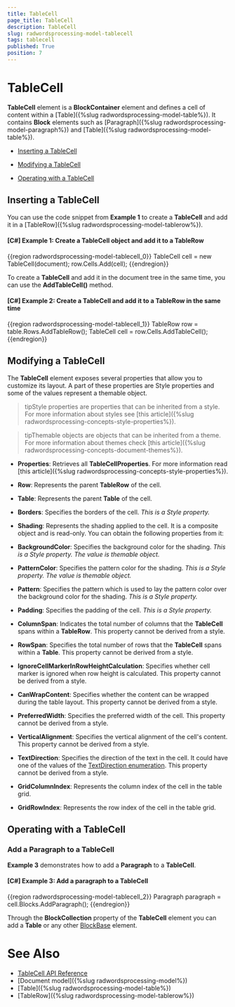 ```yaml
---
title: TableCell
page_title: TableCell
description: TableCell
slug: radwordsprocessing-model-tablecell
tags: tablecell
published: True
position: 7
---
```


# TableCell



__TableCell__ element is a __BlockContainer__ element and defines a cell of content within a [Table]({%slug radwordsprocessing-model-table%}). It contains __Block__ elements such as [Paragraph]({%slug radwordsprocessing-model-paragraph%}) and [Table]({%slug radwordsprocessing-model-table%}).
      

* [Inserting a TableCell](#inserting-a-tablecell)

* [Modifying a TableCell](#modifying-a-tablecell)

* [Operating with a TableCell](#operating-with-a-tablecell)


## Inserting a TableCell

You can use the code snippet from __Example 1__ to create a __TableCell__ and add it in a [TableRow]({%slug radwordsprocessing-model-tablerow%}).
        

#### __[C#] Example 1: Create a TableCell object and add it to a TableRow__

{{region radwordsprocessing-model-tablecell_0}}
    TableCell cell = new TableCell(document);
    row.Cells.Add(cell);
{{endregion}}



To create a __TableCell__ and add it in the document tree in the same time, you can use the __AddTableCell()__ method.
        

#### __[C#] Example 2: Create a TableCell and add it to a TableRow in the same time__

{{region radwordsprocessing-model-tablecell_1}}
    TableRow row = table.Rows.AddTableRow();
    TableCell cell = row.Cells.AddTableCell();
{{endregion}}



## Modifying a TableCell

The __TableCell__ element exposes several properties that allow you to customize its layout. A part of these properties are Style properties and some of the values represent a themable object.
        

>tipStyle properties are properties that can be inherited from a style. For more information about styles see [this article]({%slug radwordsprocessing-concepts-style-properties%}).
          

>tipThemable objects are objects that can be inherited from a theme. For more information about themes check [this article]({%slug radwordsprocessing-concepts-document-themes%}).
          


* __Properties__: Retrieves all __TableCellProperties__. For more information read [this article]({%slug radwordsprocessing-concepts-style-properties%}).
            

* __Row__: Represents the parent __TableRow__ of the cell.
            
* __Table__: Represents the parent __Table__ of the cell.

* __Borders__: Specifies the borders of the cell. *This is a Style property.*

* __Shading__: Represents the shading applied to the cell. It is a composite object and is read-only. You can obtain the following properties from it:
            

* __BackgroundColor__: Specifies the background color for the shading. *This is a Style property. The value is themable object.*

* __PatternColor__: Specifies the pattern color for the shading. *This is a Style property. The value is themable object.*

* __Pattern__: Specifies the pattern which is used to lay the pattern color over the background color for the shading. *This is a Style property.*

* __Padding__: Specifies the padding of the cell. *This is a Style property.*

* __ColumnSpan__: Indicates the total number of columns that the __TableCell__ spans within a __TableRow__. This property cannot be derived from a style.
            

* __RowSpan__: Specifies the total number of rows that the __TableCell__ spans within a __Table__. This property cannot be derived from a style.
            

* __IgnoreCellMarkerInRowHeightCalculation__: Specifies whether cell marker is ignored when row height is calculated. This property cannot be derived from a style.
            

* __CanWrapContent__: Specifies whether the content can be wrapped during the table layout. This property cannot be derived from a style.
            

* __PreferredWidth__: Specifies the preferred width of the cell. This property cannot be derived from a style.
            

* __VerticalAlignment__: Specifies the vertical alignment of the cell's content. This property cannot be derived from a style.

* __TextDirection__: Specifies the direction of the text in the cell. It could have one of the values of the [TextDirection enumeration](http://docs.telerik.com/devtools/document-processing/api/html/T_Telerik_Windows_Documents_Flow_Model_Styles_TextDirection.htm). This property cannot be derived from a style.
            

* __GridColumnIndex__: Represents the column index of the cell in the table grid.
            

* __GridRowIndex__: Represents the row index of the cell in the table grid.
            

## Operating with a TableCell

### Add a Paragraph to a TableCell

__Example 3__ demonstrates how to add a __Paragraph__ to a __TableCell__.
            

#### __[C#] Example 3: Add a paragraph to a TableCell__


{{region radwordsprocessing-model-tablecell_2}}
    Paragraph paragraph = cell.Blocks.AddParagraph();
{{endregion}}



Through the __BlockCollection__ property of the __TableCell__ element you can add a __Table__ or any other [BlockBase](http://docs.telerik.com/devtools/document-processing/api/html/T_Telerik_Windows_Documents_Flow_Model_BlockBase.htm) element.
            

# See Also

 * [TableCell API Reference](http://docs.telerik.com/devtools/document-processing/api/html/T_Telerik_Windows_Documents_Flow_Model_TableCell.htm)
 * [Document model]({%slug radwordsprocessing-model%})
 * [Table]({%slug radwordsprocessing-model-table%})
 * [TableRow]({%slug radwordsprocessing-model-tablerow%})
